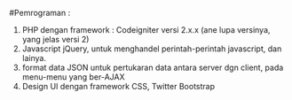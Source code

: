 #Pemrograman :
1. PHP dengan framework : Codeigniter versi  2.x.x (ane lupa versinya, yang jelas versi 2)
2. Javascript jQuery, untuk menghandel perintah-perintah javascript, dan lainya.
3. format data JSON untuk pertukaran data antara server dgn client, pada menu-menu yang ber-AJAX
4. Design UI dengan framework CSS, Twitter Bootstrap


